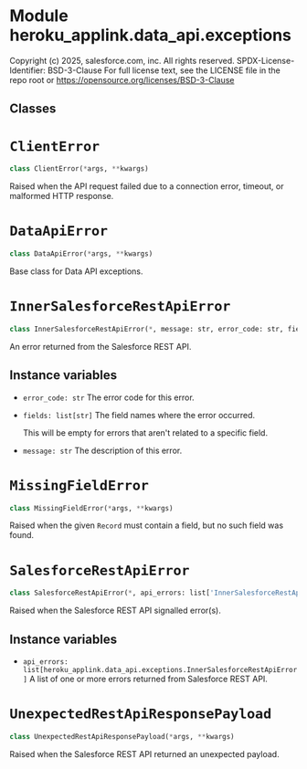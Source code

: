 Module heroku_applink.data_api.exceptions
=========================================
Copyright (c) 2025, salesforce.com, inc.
All rights reserved.
SPDX-License-Identifier: BSD-3-Clause
For full license text, see the LICENSE file in the repo root or https://opensource.org/licenses/BSD-3-Clause

Classes
-------

<!-- python-clienterror.md -->
# `ClientError`

```python
class ClientError(*args, **kwargs)
```
Raised when the API request failed due to a connection error, timeout, or malformed HTTP response.

<!-- python-dataapierror.md -->
# `DataApiError`

```python
class DataApiError(*args, **kwargs)
```
Base class for Data API exceptions.

<!-- python-innersalesforcerestapierror.md -->
# `InnerSalesforceRestApiError`

```python
class InnerSalesforceRestApiError(*, message: str, error_code: str, fields: list[str])
```
An error returned from the Salesforce REST API.

## Instance variables

* `error_code: str`
    The error code for this error.

* `fields: list[str]`
    The field names where the error occurred.
    
    This will be empty for errors that aren't related to a specific field.

* `message: str`
    The description of this error.

<!-- python-missingfielderror.md -->
# `MissingFieldError`

```python
class MissingFieldError(*args, **kwargs)
```
Raised when the given `Record` must contain a field, but no such field was found.

<!-- python-salesforcerestapierror.md -->
# `SalesforceRestApiError`

```python
class SalesforceRestApiError(*, api_errors: list['InnerSalesforceRestApiError'])
```
Raised when the Salesforce REST API signalled error(s).

## Instance variables

* `api_errors: list[heroku_applink.data_api.exceptions.InnerSalesforceRestApiError]`
    A list of one or more errors returned from Salesforce REST API.

<!-- python-unexpectedrestapiresponsepayload.md -->
# `UnexpectedRestApiResponsePayload`

```python
class UnexpectedRestApiResponsePayload(*args, **kwargs)
```
Raised when the Salesforce REST API returned an unexpected payload.